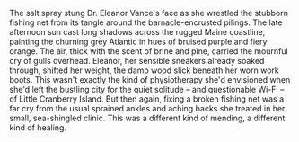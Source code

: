 The salt spray stung Dr. Eleanor Vance's face as she wrestled the stubborn fishing net from its tangle around the barnacle-encrusted pilings.  The late afternoon sun cast long shadows across the rugged Maine coastline, painting the churning grey Atlantic in hues of bruised purple and fiery orange.  The air, thick with the scent of brine and pine, carried the mournful cry of gulls overhead. Eleanor, her sensible sneakers already soaked through, shifted her weight, the damp wood slick beneath her worn work boots.  This wasn't exactly the kind of physiotherapy she'd envisioned when she'd left the bustling city for the quiet solitude – and questionable Wi-Fi – of Little Cranberry Island.  But then again, fixing a broken fishing net was a far cry from the usual sprained ankles and aching backs she treated in her small, sea-shingled clinic.  This was a different kind of mending, a different kind of healing.
